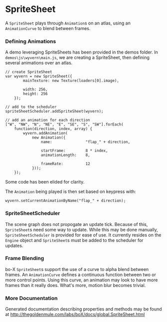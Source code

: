 # SpriteSheet

A `SpriteSheet` plays through `Animation`s on an atlas, using an `AnimationCurve` to blend between frames.

### Defining Animations

A demo leveraging SpriteSheets has been provided in the demos folder. In `demos\js\wyvern\main.js`, we are creating a SpriteSheet, then defining several animations over an atlas.

    // create SpriteSheet
	var wyvern = new SpriteSheet({
            mainTexture: new Texture(loaders[0].image),

            width: 256,
            height: 256
        });
	
	// add to the scheduler
	spriteSheetScheduler.addSpriteSheet(wyvern);
	
	// add an animation for each direction
	["W", "NW", "N", "NE", "E", "SE", "S", "SW"].forEach(
		function(direction, index, array) {
			wyvern.addAnimation(
				new Animation({
					name:               "flap_" + direction,

					startFrame:         8 * index,
					animationLength:    8,

					frameRate:          12
				}));
		});

Some code has been elided for clarity.

The `Animation` being played is then set based on keypress with:

	wyvern.setCurrentAnimationByName("flap_" + direction);

### SpriteSheetScheduler

The scene graph does not propogate an update tick. Because of this, `SpriteSheet`s need some way to update. While this may be done manually, `SpriteSheetScheduler` is provided for ease of use. It currently resides on the `Engine` object and `SpriteSheet`s must be added to the scheduler for updates.

### Frame Blending

bo-X `SpriteSheet`s support the use of a curve to alpha blend between frames. An `AnimationCurve` defines a continuous function between two or more control points. Using this curve, an animation may look to have more frames than it really does. What's more, motion blur becomes trivial.

### More Documentation

Generated documentation describing properties and methods may be found at http://thegoldenmule.com/labs/boX/docs/global.SpriteSheet.html